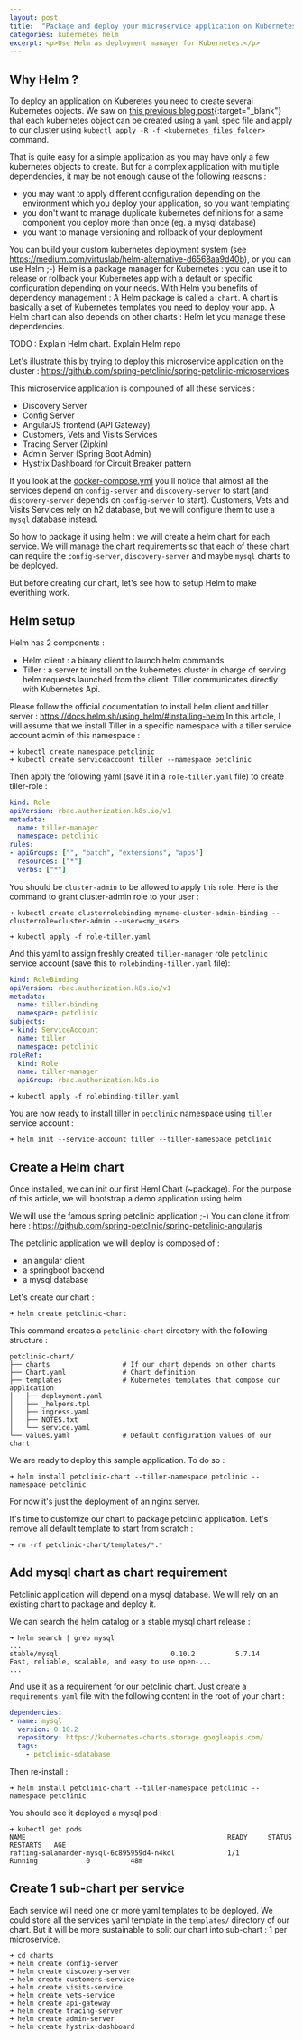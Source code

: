 ```yaml
---
layout: post
title:  "Package and deploy your microservice application on Kubernetes using Helm"
categories: kubernetes helm
excerpt: <p>Use Helm as deployment manager for Kubernetes.</p>
---
```


## Why Helm ?

To deploy an application on Kuberetes you need to create several Kubernetes objects.
We saw on [this previous blog post][kuberetes-declarative-deploy]{:target="_blank"} that each kubernetes object can be created using a `yaml` spec file and apply
to our cluster using `kubectl apply -R -f <kubernetes_files_folder>` command.

That is quite easy for a simple application as you may have only a few kubernetes objects to create.
But for a complex application with multiple dependencies, it may be not enough cause of the following reasons :
* you may want to apply different configuration depending on the environment which you deploy your application, so you want templating
* you don't want to manage duplicate kubernetes definitions for a same component you deploy more than once (eg. a mysql database)
* you want to manage versioning and rollback of your deployment

You can build your custom kubernetes deployment system (see https://medium.com/virtuslab/helm-alternative-d6568aa9d40b), or you can use Helm ;-)
Helm is a package manager for Kubernetes : you can use it to release or rollback your Kubernetes app with a default or specific configuration depending on your needs.
With Helm you benefits of dependency management : A Helm package is called `a chart`. A chart is basically a set of Kubernetes templates you need to deploy your app. A Helm chart can also depends on other charts : Helm let you manage these dependencies.

TODO : Explain Helm chart. Explain Helm repo

Let's illustrate this by trying to deploy this microservice application on the cluster :
https://github.com/spring-petclinic/spring-petclinic-microservices

This microservice application is compouned of all these services : 
* Discovery Server
* Config Server
* AngularJS frontend (API Gateway)
* Customers, Vets and Visits Services
* Tracing Server (Zipkin)
* Admin Server (Spring Boot Admin)
* Hystrix Dashboard for Circuit Breaker pattern

If you look at the [docker-compose.yml](https://github.com/spring-petclinic/spring-petclinic-microservices/blob/master/docker-compose.yml) you'll notice that almost all the services depend on `config-server` and `discovery-server` to start (and `discovery-server` depends on `config-server` to start).
Customers, Vets and Visits Services rely on h2 database, but we will configure them to use a `mysql` database instead.

So how to package it using helm : we will create a helm chart for each service. We will manage the chart requirements so that each of these chart can require the `config-server`, `discovery-server` and maybe `mysql` charts to be deployed.

But before creating our chart, let's see how to setup Helm to make everithing work.

## Helm setup

Helm has 2 components :
* Helm client : a binary client to launch helm commands 
* Tiller : a server to install on the kubernetes cluster in charge of serving helm requests launched from the client. Tiller communicates directly with Kubernetes Api.

Please follow the official documentation to install helm client and tiller server : https://docs.helm.sh/using_helm/#installing-helm
In this article, I will assume that we install Tiller in a specific namespace with a tiller service account admin of this namespace :

```shell
➜ kubectl create namespace petclinic
➜ kubectl create serviceaccount tiller --namespace petclinic
```

Then apply the following yaml (save it in a `role-tiller.yaml` file) to create tiller-role :

```yaml
kind: Role
apiVersion: rbac.authorization.k8s.io/v1
metadata:
  name: tiller-manager
  namespace: petclinic
rules:
- apiGroups: ["", "batch", "extensions", "apps"]
  resources: ["*"]
  verbs: ["*"]
```

You should be `cluster-admin` to be allowed to apply this role.
Here is the command to grant cluster-admin role to your user :

```shell
➜ kubectl create clusterrolebinding myname-cluster-admin-binding --clusterrole=cluster-admin --user=<my_user>
```

```shell
➜ kubectl apply -f role-tiller.yaml
```

And this yaml to assign freshly created `tiller-manager` role `petclinic` service account (save this to `rolebinding-tiller.yaml` file):

```yaml
kind: RoleBinding
apiVersion: rbac.authorization.k8s.io/v1
metadata:
  name: tiller-binding
  namespace: petclinic
subjects:
- kind: ServiceAccount
  name: tiller
  namespace: petclinic
roleRef:
  kind: Role
  name: tiller-manager
  apiGroup: rbac.authorization.k8s.io
```

```shell
➜ kubectl apply -f rolebinding-tiller.yaml
```

You are now ready to install tiller in `petclinic` namespace using `tiller` service account :

```shell
➜ helm init --service-account tiller --tiller-namespace petclinic
```

## Create a Helm chart

Once installed, we can init our first Heml Chart (~package).
For the purpose of this article, we will bootstrap a demo application using helm. 

We will use the famous spring petclinic application ;-)
You can clone it from here : https://github.com/spring-petclinic/spring-petclinic-angularjs

The petclinic application we will deploy is composed of :
* an angular client
* a springboot backend
* a mysql database

Let's create our chart :

```shell
➜ helm create petclinic-chart
```

This command creates a `petclinic-chart` directory with the following structure :

```shell
petclinic-chart/
├── charts                  # If our chart depends on other charts
├── Chart.yaml              # Chart definition
├── templates               # Kubernetes templates that compose our application
│   ├── deployment.yaml
│   ├── _helpers.tpl
│   ├── ingress.yaml
│   ├── NOTES.txt
│   └── service.yaml
└── values.yaml             # Default configuration values of our chart
```

We are ready to deploy this sample application.
To do so :

```shell
➜ helm install petclinic-chart --tiller-namespace petclinic --namespace petclinic
```

For now it's just the deployment of an nginx server.

It's time to customize our chart to package petclinic application.
Let's remove all default template to start from scratch :

```shell
➜ rm -rf petclinic-chart/templates/*.*
```

## Add mysql chart as chart requirement

Petclinic application will depend on a mysql database.
We will rely on an existing chart to package and deploy it.

We can search the helm catalog or a stable mysql chart release :

```shell
➜ helm search | grep mysql                          
...
stable/mysql                         	0.10.2       	5.7.14                      	Fast, reliable, scalable, and easy to use open-...
...
```

And use it as a requirement for our petclinic chart. Just create a `requirements.yaml` file with the following content in the root of your chart :

```yaml
dependencies:
- name: mysql
  version: 0.10.2
  repository: https://kubernetes-charts.storage.googleapis.com/
  tags:
    - petclinic-sdatabase
```

Then re-install :
```
➜ helm install petclinic-chart --tiller-namespace petclinic --namespace petclinic
```

You should see it deployed a mysql pod :
```
➜ kubectl get pods                                                
NAME                                                  READY     STATUS             RESTARTS   AGE
rafting-salamander-mysql-6c895959d4-n4kdl             1/1       Running            0          48m
```

## Create 1 sub-chart per service



Each service will need one or more yaml templates to be deployed. We could store all the services yaml template in the `templates/` directory of our chart.
But it will be more sustainable to split our chart into sub-chart : 1 per microservice.

```shell
➜ cd charts
➜ helm create config-server 
➜ helm create discovery-server 
➜ helm create customers-service
➜ helm create visits-service
➜ helm create vets-service
➜ helm create api-gateway
➜ helm create tracing-server
➜ helm create admin-server
➜ helm create hystrix-dashboard
```

[kuberetes-declarative-deploy]: http://matthieure.me


